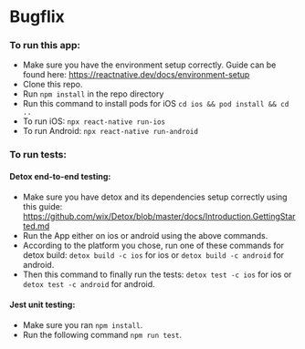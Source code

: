 # Bugflix

### To run this app:

- Make sure you have the environment setup correctly. Guide can be found here: https://reactnative.dev/docs/environment-setup
- Clone this repo.
- Run `npm install` in the repo directory
- Run this command to install pods for iOS `cd ios && pod install && cd ..`
- To run iOS: `npx react-native run-ios`
- To run Android: `npx react-native run-android`


### To run tests:

#### Detox end-to-end testing:

- Make sure you have detox and its dependencies setup correctly using this guide: https://github.com/wix/Detox/blob/master/docs/Introduction.GettingStarted.md
- Run the App either on ios or android using the above commands.
- According to the platform you chose, run one of these commands for detox build: `detox build -c ios` for ios or `detox build -c android` for android.
- Then this command to finally run the tests: `detox test -c ios` for ios or `detox test -c android` for android.


#### Jest unit testing:

- Make sure you ran `npm install`.
- Run the following command `npm run test`.
